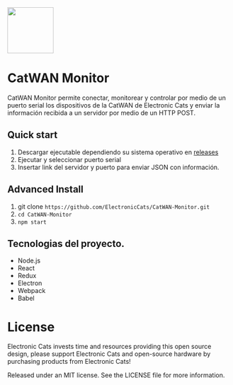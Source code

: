<a href="https://github.com/sponsors/ElectronicCats">
  <img src="https://electroniccats.com/wp-content/uploads/2020/07/Badge_GHS.png" height="104" />
</a>

# CatWAN Monitor

CatWAN Monitor permite conectar, monitorear y controlar por medio de un puerto serial los dispositivos de la CatWAN de Electronic Cats y enviar la información recibida a un servidor por medio de un HTTP POST.


## Quick start
1. Descargar ejecutable dependiendo su sistema operativo en [releases](https://github.com/ElectronicCats/CatWAN-Monitor/releases)
2. Ejecutar y seleccionar puerto serial
3. Insertar link del servidor y puerto para enviar JSON con información.

## Advanced Install 

1. git clone `https://github.com/ElectronicCats/CatWAN-Monitor.git`
2. `cd CatWAN-Monitor`
3. `npm start`


## Tecnologias del proyecto.

- Node.js
- React
- Redux
- Electron
- Webpack
- Babel

# License

Electronic Cats invests time and resources providing this open source design, please support Electronic Cats and open-source hardware by purchasing products from Electronic Cats!

Released under an MIT license. See the LICENSE file for more information.


